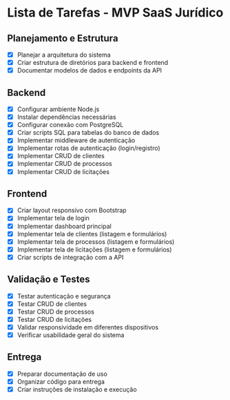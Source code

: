 # Lista de Tarefas - MVP SaaS Jurídico

## Planejamento e Estrutura
- [x] Planejar a arquitetura do sistema
- [x] Criar estrutura de diretórios para backend e frontend
- [x] Documentar modelos de dados e endpoints da API

## Backend
- [x] Configurar ambiente Node.js
- [x] Instalar dependências necessárias
- [x] Configurar conexão com PostgreSQL
- [x] Criar scripts SQL para tabelas do banco de dados
- [x] Implementar middleware de autenticação
- [x] Implementar rotas de autenticação (login/registro)
- [x] Implementar CRUD de clientes
- [x] Implementar CRUD de processos
- [x] Implementar CRUD de licitações

## Frontend
- [x] Criar layout responsivo com Bootstrap
- [x] Implementar tela de login
- [x] Implementar dashboard principal
- [x] Implementar tela de clientes (listagem e formulários)
- [x] Implementar tela de processos (listagem e formulários)
- [x] Implementar tela de licitações (listagem e formulários)
- [x] Criar scripts de integração com a API

## Validação e Testes
- [x] Testar autenticação e segurança
- [x] Testar CRUD de clientes
- [x] Testar CRUD de processos
- [x] Testar CRUD de licitações
- [x] Validar responsividade em diferentes dispositivos
- [x] Verificar usabilidade geral do sistema

## Entrega
- [x] Preparar documentação de uso
- [x] Organizar código para entrega
- [x] Criar instruções de instalação e execução

